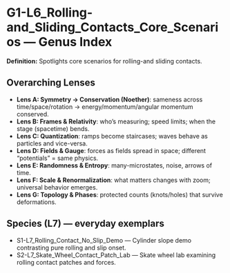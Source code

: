 # G1-L6_Rolling-and_Sliding_Contacts_Core_Scenarios — Genus Index
**Definition:** Spotlights core scenarios for rolling-and sliding contacts.

## Overarching Lenses

- **Lens A: Symmetry -> Conservation (Noether)**: sameness across time/space/rotation → energy/momentum/angular momentum conserved.
- **Lens B: Frames & Relativity**: who’s measuring; speed limits; when the stage (spacetime) bends.
- **Lens C: Quantization**: ramps become staircases; waves behave as particles and vice-versa.
- **Lens D: Fields & Gauge**: forces as fields spread in space; different “potentials” = same physics.
- **Lens E: Randomness & Entropy**: many-microstates, noise, arrows of time.
- **Lens F: Scale & Renormalization**: what matters changes with zoom; universal behavior emerges.
- **Lens G: Topology & Phases**: protected counts (knots/holes) that survive deformations.

## Species (L7) — everyday exemplars
- S1-L7_Rolling_Contact_No_Slip_Demo — Cylinder slope demo contrasting pure rolling and slip onset.
- S2-L7_Skate_Wheel_Contact_Patch_Lab — Skate wheel lab examining rolling contact patches and forces.
